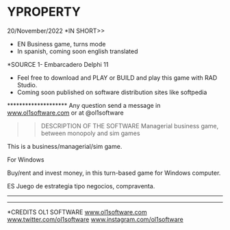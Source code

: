 # YPROPERTY
20/November/2022
*IN SHORT>>
- EN Business game, turns mode
- In spanish, coming soon english translated

*SOURCE 
1- Embarcadero Delphi 11
- Feel free to download and PLAY or BUILD and play this game with RAD Studio.
- Coming soon published on software distribution sites like softpedia

******************** Any question send a message in www.ol1software.com or at @ol1software

>>DESCRIPTION OF THE SOFTWARE
Managerial business game, between monopoly and sim games

This is a business/managerial/sim game.

For Windows 

Buy/rent and invest money, in this turn-based game for Windows computer.

ES Juego de estrategia tipo negocios, compraventa.

****
****
*CREDITS OL1 SOFTWARE www.ol1software.com www.twitter.com/ol1software www.instagram.com/ol1software

